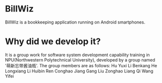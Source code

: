 # BillWiz
BillWiz is a bookkeeping application running on Android smartphones. 

# Why did we develop it?
It is a group work for software system development capability training in NPU(Northwestern Polytechnical University), developed by a group named '萌新忘带酱油瓶'. 
The group members are as follows:
    Hu Yuxi
    Li Benkang
    He Longxiang
    Li Huibin
    Ren Conghao
    Jiang Gang
    Liu Zonghao
    Liang Qi
    Wang Yifei
